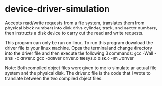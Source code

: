 # device-driver-simulation
Accepts read/write requests from a file system, translates them from physical block numbers into disk drive cylinder, track, and sector numbers, then instructs a disk device to carry out the read and write requests.

This program can only be run on linux.
To run this program download the driver file to your linux machine.
Open the terminal and change directory into the driver file and then execute the following 3 commands:
  gcc -Wall -ansi -c driver.c 
  gcc -odriver driver.o filesys.o disk.o -lm
  ./driver

Note: Both compiled object files were given to me to simulate an actual file system and the physical disk. The driver.c file is the code that I wrote to translate between the two compiled object files. 
